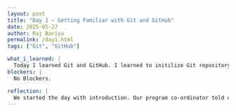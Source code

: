 ```yaml
---
layout: post
title: "Day 1 – Getting Familiar with Git and GitHub"
date: 2025-05-27
author: Raj Bariya
permalink: /day1.html
tags: ["Git", "GitHub"]

what_i_learned: |
  Today I learned Git and GitHub. I learned to initilize Git repository, track changes, understanding version control, pushing code to GitHub.It was a great refresher and solid base to start working on real-world project. I also learned how to check if pay check has arrived or not.
blockers: |
  No Blockers.

reflection: |
  We started the day with introduction. Our program co-ordinator told us about our programs. I also gave a placement test to test my pyhton knowledge. All of my fellow friends also played Bingo to get to know each other. It was exciting to learn Git and Github and to know how useful the application is. The session went well ending with a Jeopardy games to revise what I learned. At the end I would say the first day was very fruitful and cant wait to start again tomorrow.
---
```

